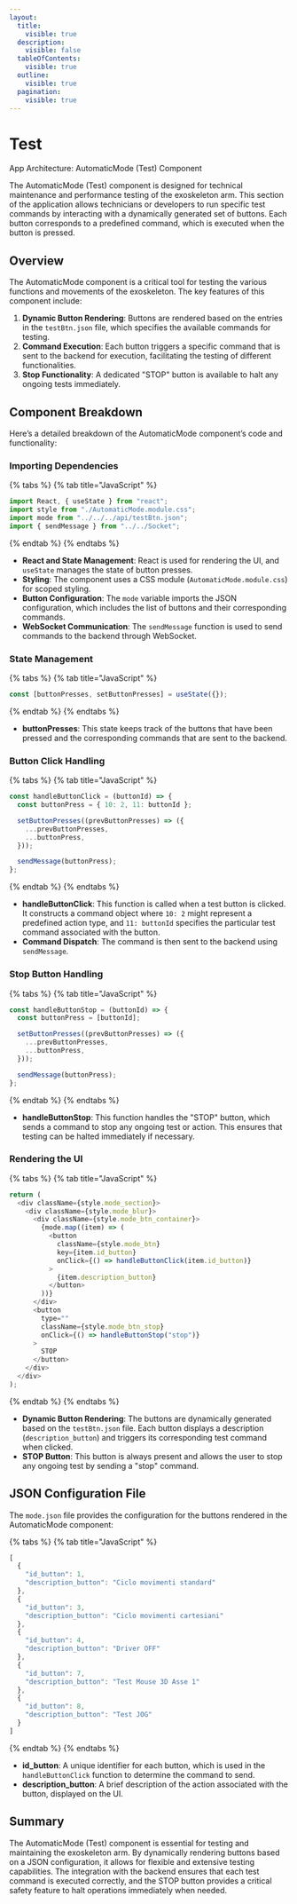 ```yaml
---
layout:
  title:
    visible: true
  description:
    visible: false
  tableOfContents:
    visible: true
  outline:
    visible: true
  pagination:
    visible: true
---
```


# Test

App Architecture: AutomaticMode (Test) Component

The AutomaticMode (Test) component is designed for technical maintenance and performance testing of the exoskeleton arm. This section of the application allows technicians or developers to run specific test commands by interacting with a dynamically generated set of buttons. Each button corresponds to a predefined command, which is executed when the button is pressed.

## Overview

The AutomaticMode component is a critical tool for testing the various functions and movements of the exoskeleton. The key features of this component include:

1. **Dynamic Button Rendering**: Buttons are rendered based on the entries in the `testBtn.json` file, which specifies the available commands for testing.
2. **Command Execution**: Each button triggers a specific command that is sent to the backend for execution, facilitating the testing of different functionalities.
3. **Stop Functionality**: A dedicated "STOP" button is available to halt any ongoing tests immediately.

## Component Breakdown

Here’s a detailed breakdown of the AutomaticMode component’s code and functionality:

### Importing Dependencies

{% tabs %}
{% tab title="JavaScript" %}
```javascript
import React, { useState } from "react";
import style from "./AutomaticMode.module.css";
import mode from "../../../api/testBtn.json";
import { sendMessage } from "../../Socket";
```
{% endtab %}
{% endtabs %}

* **React and State Management**: React is used for rendering the UI, and `useState` manages the state of button presses.
* **Styling**: The component uses a CSS module (`AutomaticMode.module.css`) for scoped styling.
* **Button Configuration**: The `mode` variable imports the JSON configuration, which includes the list of buttons and their corresponding commands.
* **WebSocket Communication**: The `sendMessage` function is used to send commands to the backend through WebSocket.

### State Management

{% tabs %}
{% tab title="JavaScript" %}
```javascript
const [buttonPresses, setButtonPresses] = useState({});
```
{% endtab %}
{% endtabs %}

* **buttonPresses**: This state keeps track of the buttons that have been pressed and the corresponding commands that are sent to the backend.

### Button Click Handling

{% tabs %}
{% tab title="JavaScript" %}
```javascript
const handleButtonClick = (buttonId) => {
  const buttonPress = { 10: 2, 11: buttonId };

  setButtonPresses((prevButtonPresses) => ({
    ...prevButtonPresses,
    ...buttonPress,
  }));

  sendMessage(buttonPress);
};
```
{% endtab %}
{% endtabs %}

* **handleButtonClick**: This function is called when a test button is clicked. It constructs a command object where `10: 2` might represent a predefined action type, and `11: buttonId` specifies the particular test command associated with the button.
* **Command Dispatch**: The command is then sent to the backend using `sendMessage`.

### Stop Button Handling

{% tabs %}
{% tab title="JavaScript" %}
```javascript
const handleButtonStop = (buttonId) => {
  const buttonPress = [buttonId];

  setButtonPresses((prevButtonPresses) => ({
    ...prevButtonPresses,
    ...buttonPress,
  }));

  sendMessage(buttonPress);
};
```
{% endtab %}
{% endtabs %}

* **handleButtonStop**: This function handles the "STOP" button, which sends a command to stop any ongoing test or action. This ensures that testing can be halted immediately if necessary.

### Rendering the UI

{% tabs %}
{% tab title="JavaScript" %}
```javascript
return (
  <div className={style.mode_section}>
    <div className={style.mode_blur}>
      <div className={style.mode_btn_container}>
        {mode.map((item) => (
          <button
            className={style.mode_btn}
            key={item.id_button}
            onClick={() => handleButtonClick(item.id_button)}
          >
            {item.description_button}
          </button>
        ))}
      </div>
      <button
        type=""
        className={style.mode_btn_stop}
        onClick={() => handleButtonStop("stop")}
      >
        STOP
      </button>
    </div>
  </div>
);
```
{% endtab %}
{% endtabs %}

* **Dynamic Button Rendering**: The buttons are dynamically generated based on the `testBtn.json` file. Each button displays a description (`description_button`) and triggers its corresponding test command when clicked.
* **STOP Button**: This button is always present and allows the user to stop any ongoing test by sending a "stop" command.

## JSON Configuration File

The `mode.json` file provides the configuration for the buttons rendered in the AutomaticMode component:

{% tabs %}
{% tab title="JavaScript" %}
```javascript
[
  {
    "id_button": 1,
    "description_button": "Ciclo movimenti standard"
  },
  {
    "id_button": 3,
    "description_button": "Ciclo movimenti cartesiani"
  },
  {
    "id_button": 4,
    "description_button": "Driver OFF"
  },
  {
    "id_button": 7,
    "description_button": "Test Mouse 3D Asse 1"
  },
  {
    "id_button": 8,
    "description_button": "Test JOG"
  }
]
```
{% endtab %}
{% endtabs %}

* **id\_button**: A unique identifier for each button, which is used in the `handleButtonClick` function to determine the command to send.
* **description\_button**: A brief description of the action associated with the button, displayed on the UI.

## Summary

The AutomaticMode (Test) component is essential for testing and maintaining the exoskeleton arm. By dynamically rendering buttons based on a JSON configuration, it allows for flexible and extensive testing capabilities. The integration with the backend ensures that each test command is executed correctly, and the STOP button provides a critical safety feature to halt operations immediately when needed.

